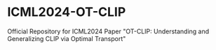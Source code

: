 # ICML2024-OT-CLIP
Official Repository for ICML2024 Paper "OT-CLIP: Understanding and Generalizing CLIP via Optimal Transport"

